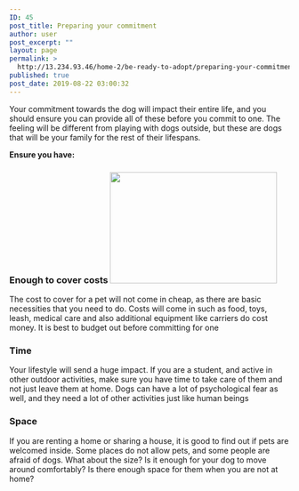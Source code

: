 ```yaml
---
ID: 45
post_title: Preparing your commitment
author: user
post_excerpt: ""
layout: page
permalink: >
  http://13.234.93.46/home-2/be-ready-to-adopt/preparing-your-commitment/
published: true
post_date: 2019-08-22 03:00:32
---
```

<p>Your commitment towards the dog will impact their entire life, and you should ensure you can provide all of these before you commit to one. The feeling will be different from playing with dogs outside, but these are dogs that will be your family for the rest of their lifespans.</p><p><strong>Ensure you have:</strong></p><h3><strong>Enough to cover costs <img src="http://13.234.93.46/wp-content/uploads/2019/08/preparing-300x200.jpg" alt="" width="300" height="200" /></strong></h3><p>The cost to cover for a pet will not come in cheap, as there are basic necessities that you need to do. Costs will come in such as food, toys, leash, medical care and also additional equipment like carriers do cost money. It is best to budget out before committing for one</p><h3><strong>Time</strong></h3><p>Your lifestyle will send a huge impact. If you are a student, and active in other outdoor activities, make sure you have time to take care of them and not just leave them at home. Dogs can have a lot of psychological fear as well, and they need a lot of other activities just like human beings</p><h3><strong>Space</strong></h3><p>If you are renting a home or sharing a house, it is good to find out if pets are welcomed inside. Some places do not allow pets, and some people are afraid of dogs. What about the size? Is it enough for your dog to move around comfortably? Is there enough space for them when you are not at home?</p>